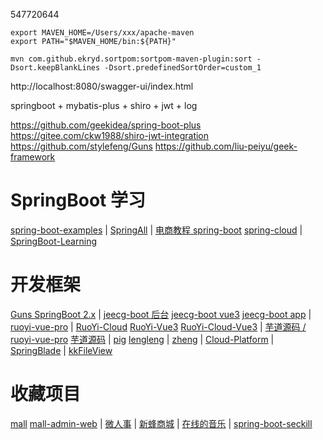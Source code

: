547720644
```
export MAVEN_HOME=/Users/xxx/apache-maven
export PATH="$MAVEN_HOME/bin:${PATH}"

mvn com.github.ekryd.sortpom:sortpom-maven-plugin:sort -Dsort.keepBlankLines -Dsort.predefinedSortOrder=custom_1

```
http://localhost:8080/swagger-ui/index.html

springboot + mybatis-plus + shiro + jwt + log

https://github.com/geekidea/spring-boot-plus
https://gitee.com/ckw1988/shiro-jwt-integration
https://github.com/stylefeng/Guns
https://github.com/liu-peiyu/geek-framework
# SpringBoot 学习
[spring-boot-examples](https://github.com/ityouknow/spring-boot-examples) |
[SpringAll](https://github.com/wuyouzhuguli/SpringAll) |
[电商教程 spring-boot](https://github.com/macrozheng/mall-learning) [spring-cloud](https://github.com/macrozheng/mall-swarm) |
[SpringBoot-Learning](https://gitee.com/didispace/SpringBoot-Learning)

# 开发框架
[Guns SpringBoot 2.x](https://github.com/stylefeng/Guns)  |
[jeecg-boot 后台](https://github.com/jeecgboot/jeecg-boot) [jeecg-boot vue3](https://github.com/jeecgboot/jeecgboot-vue3) [jeecg-boot app](https://github.com/jeecgboot/jeecg-uniapp) |
[ruoyi-vue-pro](https://github.com/YunaiV/ruoyi-vue-pro) |
[RuoYi-Cloud](https://github.com/yangzongzhuan/RuoYi-Cloud)
[RuoYi-Vue3](https://github.com/yangzongzhuan/RuoYi-Vue3)
[RuoYi-Cloud-Vue3](https://github.com/yangzongzhuan/RuoYi-Cloud-Vue3) |
[芋道源码 / ruoyi-vue-pro](https://gitee.com/zhijiantianya/ruoyi-vue-pro) [芋道源码](https://gitee.com/yudaocode) |
[pig](https://gitee.com/log4j/pig) [lengleng](https://gitee.com/log4j) |
[zheng](https://gitee.com/shuzheng/zheng) |
[Cloud-Platform](https://gitee.com/geek_qi/cloud-platform) |
[SpringBlade](https://gitee.com/smallc/SpringBlade) |
[kkFileView](https://gitee.com/kekingcn/file-online-preview)

# 收藏项目
[mall](https://github.com/macrozheng/mall) [mall-admin-web](https://github.com/macrozheng/mall-admin-web) |
[微人事](https://github.com/lenve/vhr) |
[新蜂商城](https://github.com/newbee-ltd/newbee-mall/tree/spring-boot-3.x) |
[在线的音乐](https://github.com/Yin-Hongwei/music-website) |
[spring-boot-seckill](https://gitee.com/52itstyle/spring-boot-seckill)
